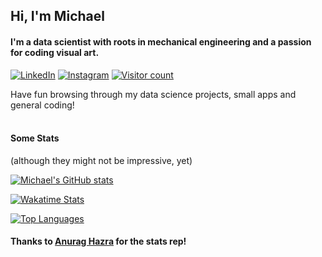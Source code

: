 ## Hi, I'm Michael
#### I'm a data scientist with roots in mechanical engineering and a passion for coding visual art.

[![LinkedIn][linkedin-shield]][linkedin-url]
[![Instagram][instagram-shield]][instagram-url]
[![Visitor count][visitors-shield]][visitors-url]

<a>  
Have fun browsing through my data science projects, small apps and general coding!  
</a>
<br>
<br>

#### Some Stats
(although they might not be impressive, yet)  

[![Michael's GitHub stats](https://github-readme-stats.vercel.app/api?username=maelkom&show_icons=true&theme=tokyonight)](https://github.com/MaelkoM)

[![Wakatime Stats](https://github-readme-stats.vercel.app/api/wakatime?username=MaelkoM&layout=compact&theme=tokyonight)](https://github.com/MaelkoM)

[![Top Languages](https://github-readme-stats.vercel.app/api/top-langs/?username=MaelkoM&layout=compact&theme=tokyonight)](https://github.com/MaelkoM)

#### Thanks to [Anurag Hazra](https://github.com/anuraghazra/github-readme-stats) for the stats rep!

[linkedin-shield]: https://img.shields.io/badge/-LinkedIn-black.svg?style=flat&logo=linkedin&color=223&labelColor=334
[linkedin-url]: https://www.linkedin.com/in/MichaelMallok
[instagram-shield]: https://img.shields.io/badge/-Instagram-black.svg?style=flat&logo=instagram&color=223&labelColor=334
[instagram-url]: https://www.instagram.com/humanfractal
[visitors-shield]: https://shields-io-visitor-counter.herokuapp.com/badge?page=maelkom.maelkom&color=334&labelColor=223&logo=GitHub&logoColor=FFFFFF&style=flat
[visitors-url]: https://github.com/maelkom/maelkom
